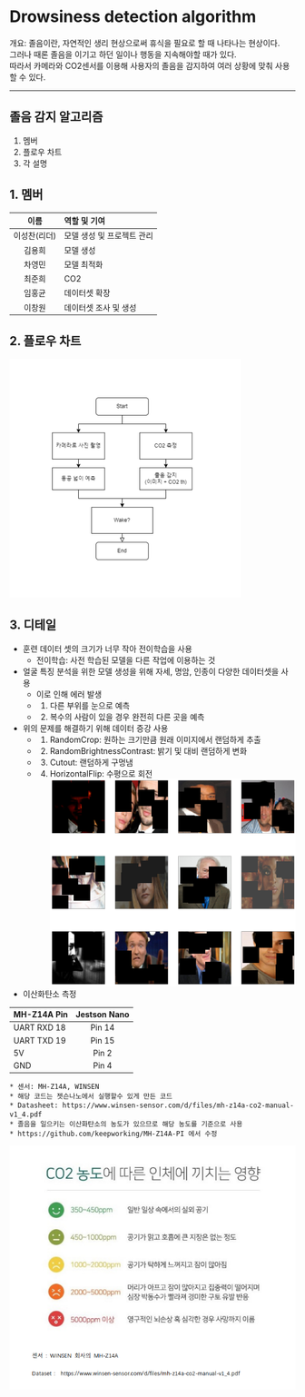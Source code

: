 # Drowsiness detection algorithm <br>
개요: 졸음이란, 자연적인 생리 현상으로써 휴식을 필요로 할 때 나타나는 현상이다. <br> 
그러나 때론 졸음을 이기고 하던 일이나 행동을 지속해야할 때가 있다. <br>
따라서 카메라와 CO2센서를 이용해 사용자의 졸음을 감지하여 여러 상황에 맞춰 사용할 수 있다. <br>

---

## 졸음 감지 알고리즘
1. 멤버
2. 플로우 차트
3. 각 설명

## 1. 멤버
|이름|역할 및 기여|
|:---:|:---|
|이성찬(리더)|모델 생성 및 프로젝트 관리|
|김용희|모델 생성|
|차영민|모델 최적화|
|최준희|CO2|
|임홍균|데이터셋 확장|
|이창원|데이터셋 조사 및 생성|

## 2. 플로우 차트
<img src="https://github.com/OpenSW-Going-Merry/Drowsiness_detection_algorithm/blob/main/img/flow.png?raw=true" alt="dda"></img><br/>

## 3. 디테일
+ 훈련 데이터 셋의 크기가 너무 작아 전이학습을 사용
    * 전이학습: 사전 학습된 모델을 다른 작업에 이용하는 것
+ 얼굴 특징 분석을 위한 모델 생성을 위해 자세, 명암, 인종이 다양한 데이터셋을 사용
    * 이로 인해 에러 발생
    * 1. 다른 부위를 눈으로 예측
    * 2. 복수의 사람이 있을 경우 완전히 다른 곳을 예측
+ 위의 문제를 해결하기 위해 데이터 증강 사용
    * 1. RandomCrop: 원하는 크기만큼 원래 이미지에서 랜덤하게 추출
    * 2. RandomBrightnessContrast: 밝기 및 대비 랜덤하게 변화
    * 3.	Cutout: 랜덤하게 구멍냄
    * 4.	HorizontalFlip: 수평으로 회전 <br>
<img src="https://github.com/OpenSW-Going-Merry/Drowsiness_detection_algorithm/blob/main/img/KakaoTalk_20220914_113451086.png" alt="dda"></img><br>
+ 이산화탄소 측정

|  MH-Z14A Pin    |  Jestson Nano   |
| --------------- |:---------------:|
|  UART RXD 18    |      Pin 14     |
|  UART TXD 19    |      Pin 15     |
|     5V          |      Pin 2      |
|     GND         |      Pin 4      |

    * 센서: MH-Z14A, WINSEN
    * 해당 코드는 젯슨나노에서 실행할수 있게 만든 코드 
    * Datasheet: https://www.winsen-sensor.com/d/files/mh-z14a-co2-manual-v1_4.pdf
    * 졸음을 일으키는 이산화탄소의 농도가 있으므로 해당 농도를 기준으로 사용
    * https://github.com/keepworking/MH-Z14A-PI 에서 수정
<img src="https://github.com/OpenSW-Going-Merry/Drowsiness_detection_algorithm/blob/main/img/image.png" alt="dda"></img><br>

 
